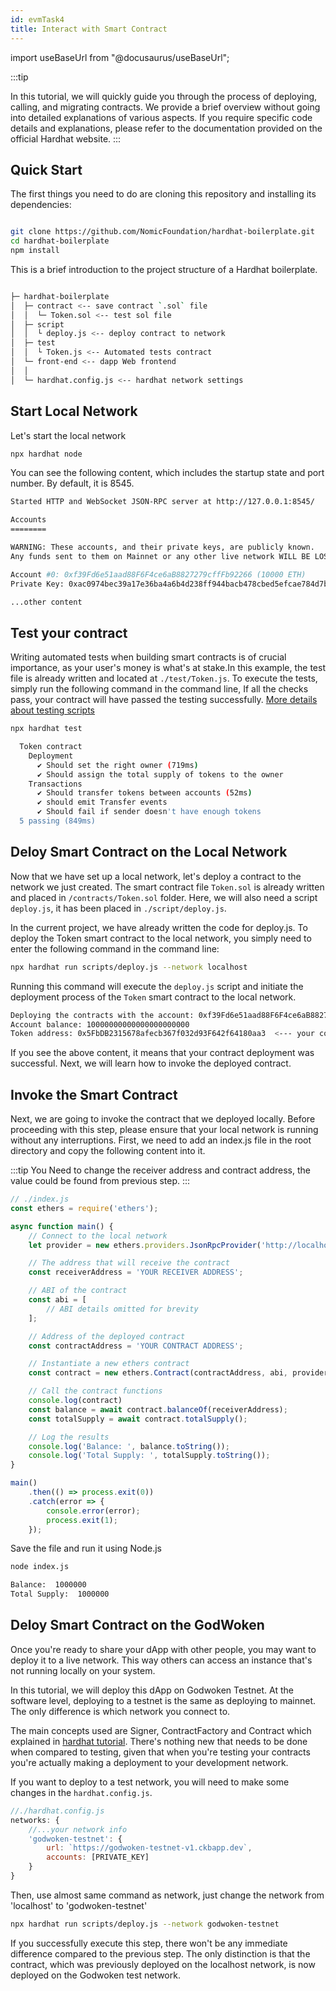 ```yaml
---
id: evmTask4
title: Interact with Smart Contract
---
```

import useBaseUrl from "@docusaurus/useBaseUrl";

:::tip

In this tutorial, we will quickly guide you through the process of deploying, calling, and migrating contracts. We provide a brief overview without going into detailed explanations of various aspects. If you require specific code details and explanations, please refer to the documentation provided on the official Hardhat website.
:::

## Quick Start

The first things you need to do are cloning this repository and installing its dependencies:

```bash 

git clone https://github.com/NomicFoundation/hardhat-boilerplate.git
cd hardhat-boilerplate
npm install

```

This is a brief introduction to the project structure of a Hardhat boilerplate.

```bash

├─ hardhat-boilerplate
│  ├─ contract <-- save contract `.sol` file
│  │  └─ Token.sol <-- test sol file
│  ├─ script
│  │  └ deploy.js <-- deploy contract to network
│  ├─ test
│  │  └ Token.js <-- Automated tests contract 
│  └─ front-end <-- dapp Web frontend 
│  │
│  └─ hardhat.config.js <-- hardhat network settings
```

## Start Local Network
Let's start the local network
```bash
npx hardhat node
```
You can see the following content, which includes the startup state and port number. By default, it is 8545.
```bash
Started HTTP and WebSocket JSON-RPC server at http://127.0.0.1:8545/

Accounts
========

WARNING: These accounts, and their private keys, are publicly known.
Any funds sent to them on Mainnet or any other live network WILL BE LOST.

Account #0: 0xf39Fd6e51aad88F6F4ce6aB8827279cffFb92266 (10000 ETH)
Private Key: 0xac0974bec39a17e36ba4a6b4d238ff944bacb478cbed5efcae784d7bf4f2ff80

...other content
```
## Test your contract
Writing automated tests when building smart contracts is of crucial importance, as your user's money is what's at stake.In this example, the test file is already written and located at `./test/Token.js`. To execute the tests, simply run the following command in the command line, If all the checks pass, your contract will have passed the testing successfully. [More details about testing scripts](https://hardhat.org/tutorial/testing-contracts)

```bash
npx hardhat test

  Token contract
    Deployment
      ✔ Should set the right owner (719ms)
      ✔ Should assign the total supply of tokens to the owner
    Transactions
      ✔ Should transfer tokens between accounts (52ms)
      ✔ should emit Transfer events
      ✔ Should fail if sender doesn't have enough tokens
  5 passing (849ms)
```

## Deloy Smart Contract on the Local Network
Now that we have set up a local network, let's deploy a contract to the network we just created. The smart contract file `Token.sol` is already written and placed in `/contracts/Token.sol` folder. Here, we will also need a script `deploy.js`, it has been placed in `./script/deploy.js`. 

In the current project, we have already written the code for deploy.js. To deploy the Token smart contract to the local network, you simply need to enter the following command in the command line:
```bash
npx hardhat run scripts/deploy.js --network localhost
```
Running this command will execute the `deploy.js` script and initiate the deployment process of the `Token` smart contract to the local network.
```bash
Deploying the contracts with the account: 0xf39Fd6e51aad88F6F4ce6aB8827279cffFb92266  <-- receive address for next step
Account balance: 10000000000000000000000
Token address: 0x5FbDB2315678afecb367f032d93F642f64180aa3  <--- your contract address
```

If you see the above content, it means that your contract deployment was successful. Next, we will learn how to invoke the deployed contract.

## Invoke the Smart Contract

Next, we are going to invoke the contract that we deployed locally. Before proceeding with this step, please ensure that your local network is running without any interruptions. First, we need to add an index.js file in the root directory and copy the following content into it.

:::tip
You Need to change the receiver address and contract address, the value could be found from previous step.
:::

```javascript
// ./index.js
const ethers = require('ethers');

async function main() {
    // Connect to the local network
    let provider = new ethers.providers.JsonRpcProvider('http://localhost:8545');

    // The address that will receive the contract
    const receiverAddress = 'YOUR RECEIVER ADDRESS';

    // ABI of the contract
    const abi = [
        // ABI details omitted for brevity
    ];

    // Address of the deployed contract
    const contractAddress = 'YOUR CONTRACT ADDRESS';

    // Instantiate a new ethers contract
    const contract = new ethers.Contract(contractAddress, abi, provider.getSigner());

    // Call the contract functions
    console.log(contract)
    const balance = await contract.balanceOf(receiverAddress);
    const totalSupply = await contract.totalSupply();

    // Log the results
    console.log('Balance: ', balance.toString());
    console.log('Total Supply: ', totalSupply.toString());
}

main()
    .then(() => process.exit(0))
    .catch(error => {
        console.error(error);
        process.exit(1);
    });
```
Save the file and run it using Node.js
```bash
node index.js

Balance:  1000000
Total Supply:  1000000
```


## Deloy Smart Contract on the GodWoken

Once you're ready to share your dApp with other people, you may want to deploy it to a live network. This way others can access an instance that's not running locally on your system.

In this tutorial, we will deploy this dApp on Godwoken Testnet. At the software level, deploying to a testnet is the same as deploying to mainnet. The only difference is which network you connect to.

The main concepts used are Signer, ContractFactory and Contract which explained in [hardhat tutorial](https://hardhat.org/tutorial/testing-contracts). There's nothing new that needs to be done when compared to testing, given that when you're testing your contracts you're actually making a deployment to your development network.

If you want to deploy to a test network, you will need to make some changes in the `hardhat.config.js`.

```javascript
//./hardhat.config.js
networks: {
    //...your network info
    'godwoken-testnet': {
        url: `https://godwoken-testnet-v1.ckbapp.dev`,
        accounts: [PRIVATE_KEY]
    }
}
```

Then, use almost same command as network, just change the network from 'localhost' to 'godwoken-testnet'
```bash
npx hardhat run scripts/deploy.js --network godwoken-testnet
```

If you successfully execute this step, there won't be any immediate difference compared to the previous step. The only distinction is that the contract, which was previously deployed on the localhost network, is now deployed on the Godwoken test network.





